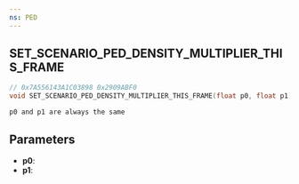 ```yaml
---
ns: PED
---
```

## SET_SCENARIO_PED_DENSITY_MULTIPLIER_THIS_FRAME

```c
// 0x7A556143A1C03898 0x2909ABF0
void SET_SCENARIO_PED_DENSITY_MULTIPLIER_THIS_FRAME(float p0, float p1);
```

```
p0 and p1 are always the same  
```

## Parameters
* **p0**: 
* **p1**: 

